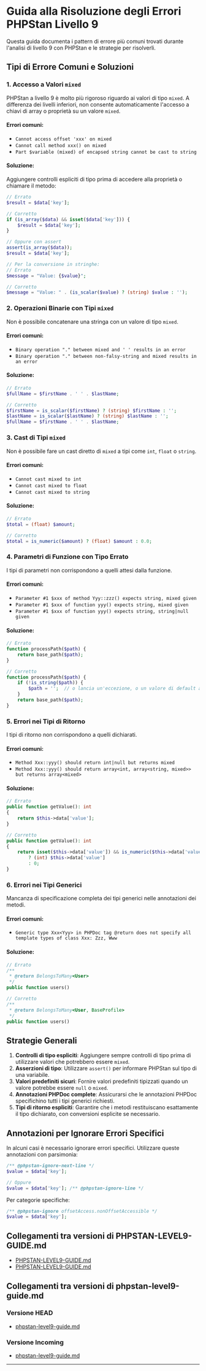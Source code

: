 # Guida alla Risoluzione degli Errori PHPStan Livello 9

Questa guida documenta i pattern di errore più comuni trovati durante l'analisi di livello 9 con PHPStan e le strategie per risolverli.

## Tipi di Errore Comuni e Soluzioni

### 1. Accesso a Valori `mixed`

PHPStan a livello 9 è molto più rigoroso riguardo ai valori di tipo `mixed`. A differenza dei livelli inferiori, non consente automaticamente l'accesso a chiavi di array o proprietà su un valore `mixed`.

#### Errori comuni:
- `Cannot access offset 'xxx' on mixed`
- `Cannot call method xxx() on mixed`
- `Part $variable (mixed) of encapsed string cannot be cast to string`

#### Soluzione:
Aggiungere controlli espliciti di tipo prima di accedere alla proprietà o chiamare il metodo:

```php
// Errato
$result = $data['key'];

// Corretto
if (is_array($data) && isset($data['key'])) {
    $result = $data['key'];
}

// Oppure con assert
assert(is_array($data));
$result = $data['key'];

// Per la conversione in stringhe:
// Errato
$message = "Value: {$value}";

// Corretto
$message = "Value: " . (is_scalar($value) ? (string) $value : '');
```

### 2. Operazioni Binarie con Tipi `mixed`

Non è possibile concatenare una stringa con un valore di tipo `mixed`.

#### Errori comuni:
- `Binary operation "." between mixed and ' ' results in an error`
- `Binary operation "." between non-falsy-string and mixed results in an error`

#### Soluzione:
```php
// Errato
$fullName = $firstName . ' ' . $lastName;

// Corretto
$firstName = is_scalar($firstName) ? (string) $firstName : '';
$lastName = is_scalar($lastName) ? (string) $lastName : '';
$fullName = $firstName . ' ' . $lastName;
```

### 3. Cast di Tipi `mixed`

Non è possibile fare un cast diretto di `mixed` a tipi come `int`, `float` o `string`.

#### Errori comuni:
- `Cannot cast mixed to int`
- `Cannot cast mixed to float`
- `Cannot cast mixed to string`

#### Soluzione:
```php
// Errato
$total = (float) $amount;

// Corretto
$total = is_numeric($amount) ? (float) $amount : 0.0;
```

### 4. Parametri di Funzione con Tipo Errato

I tipi di parametri non corrispondono a quelli attesi dalla funzione.

#### Errori comuni:
- `Parameter #1 $xxx of method Yyy::zzz() expects string, mixed given`
- `Parameter #1 $xxx of function yyy() expects string, mixed given`
- `Parameter #1 $xxx of function yyy() expects string, string|null given`

#### Soluzione:
```php
// Errato
function processPath($path) {
    return base_path($path);
}

// Corretto
function processPath($path) {
    if (!is_string($path)) {
        $path = '';  // o lancia un'eccezione, o un valore di default appropriato
    }
    return base_path($path);
}
```

### 5. Errori nei Tipi di Ritorno

I tipi di ritorno non corrispondono a quelli dichiarati.

#### Errori comuni:
- `Method Xxx::yyy() should return int|null but returns mixed`
- `Method Xxx::yyy() should return array<int, array<string, mixed>> but returns array<mixed>`

#### Soluzione:
```php
// Errato
public function getValue(): int
{
    return $this->data['value'];
}

// Corretto
public function getValue(): int
{
    return isset($this->data['value']) && is_numeric($this->data['value']) 
        ? (int) $this->data['value'] 
        : 0;
}
```

### 6. Errori nei Tipi Generici

Mancanza di specificazione completa dei tipi generici nelle annotazioni dei metodi.

#### Errori comuni:
- `Generic type Xxx<Yyy> in PHPDoc tag @return does not specify all template types of class Xxx: Zzz, Www`

#### Soluzione:
```php
// Errato
/**
 * @return BelongsToMany<User>
 */
public function users()

// Corretto
/**
 * @return BelongsToMany<User, BaseProfile>
 */
public function users()
```

## Strategie Generali

1. **Controlli di tipo espliciti**: Aggiungere sempre controlli di tipo prima di utilizzare valori che potrebbero essere `mixed`.
2. **Asserzioni di tipo**: Utilizzare `assert()` per informare PHPStan sul tipo di una variabile.
3. **Valori predefiniti sicuri**: Fornire valori predefiniti tipizzati quando un valore potrebbe essere `null` o `mixed`.
4. **Annotazioni PHPDoc complete**: Assicurarsi che le annotazioni PHPDoc specifichino tutti i tipi generici richiesti.
5. **Tipi di ritorno espliciti**: Garantire che i metodi restituiscano esattamente il tipo dichiarato, con conversioni esplicite se necessario.

## Annotazioni per Ignorare Errori Specifici

In alcuni casi è necessario ignorare errori specifici. Utilizzare queste annotazioni con parsimonia:

```php
/** @phpstan-ignore-next-line */
$value = $data['key'];

// Oppure
$value = $data['key']; /** @phpstan-ignore-line */
```

Per categorie specifiche:
```php
/** @phpstan-ignore offsetAccess.nonOffsetAccessible */
$value = $data['key'];
``` 
## Collegamenti tra versioni di PHPSTAN-LEVEL9-GUIDE.md
* [PHPSTAN-LEVEL9-GUIDE.md](../../../Xot/docs/phpstan/PHPSTAN-LEVEL9-GUIDE.md)
* [PHPSTAN-LEVEL9-GUIDE.md](../../../Xot/docs/PHPSTAN-LEVEL9-GUIDE.md)


## Collegamenti tra versioni di phpstan-level9-guide.md
### Versione HEAD

* [phpstan-level9-guide.md](../phpstan-level9-guide.md)

### Versione Incoming

* [phpstan-level9-guide.md](phpstan/phpstan-level9-guide.md)

---


